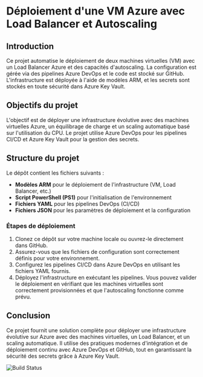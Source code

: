 # Déploiement d'une VM Azure avec Load Balancer et Autoscaling

## Introduction
Ce projet automatise le déploiement de deux machines virtuelles (VM) avec un Load Balancer Azure et des capacités d'autoscaling. La configuration est gérée via des pipelines Azure DevOps et le code est stocké sur GitHub. L'infrastructure est déployée à l'aide de modèles ARM, et les secrets sont stockés en toute sécurité dans Azure Key Vault.

## Objectifs du projet
L'objectif est de déployer une infrastructure évolutive avec des machines virtuelles Azure, un équilibrage de charge et un scaling automatique basé sur l'utilisation du CPU. Le projet utilise Azure DevOps pour les pipelines CI/CD et Azure Key Vault pour la gestion des secrets.

## Structure du projet
Le dépôt contient les fichiers suivants :

- **Modèles ARM** pour le déploiement de l'infrastructure (VM, Load Balancer, etc.)
- **Script PowerShell (PS1)** pour l'initialisation de l'environnement
- **Fichiers YAML** pour les pipelines DevOps (CI/CD)
- **Fichiers JSON** pour les paramètres de déploiement et la configuration

### Étapes de déploiement
1. Clonez ce dépôt sur votre machine locale ou ouvrez-le directement dans GitHub.
2. Assurez-vous que les fichiers de configuration sont correctement définis pour votre environnement.
3. Configurez les pipelines CI/CD dans Azure DevOps en utilisant les fichiers YAML fournis.
4. Déployez l'infrastructure en exécutant les pipelines. Vous pouvez valider le déploiement en vérifiant que les machines virtuelles sont correctement provisionnées et que l'autoscaling fonctionne comme prévu.

## Conclusion
Ce projet fournit une solution complète pour déployer une infrastructure évolutive sur Azure avec des machines virtuelles, un Load Balancer, et un scaling automatique. Il utilise des pratiques modernes d'intégration et de déploiement continu avec Azure DevOps et GitHub, tout en garantissant la sécurité des secrets grâce à Azure Key Vault.

![Build Status](https://img.shields.io/badge/build-passing-brightgreen)
